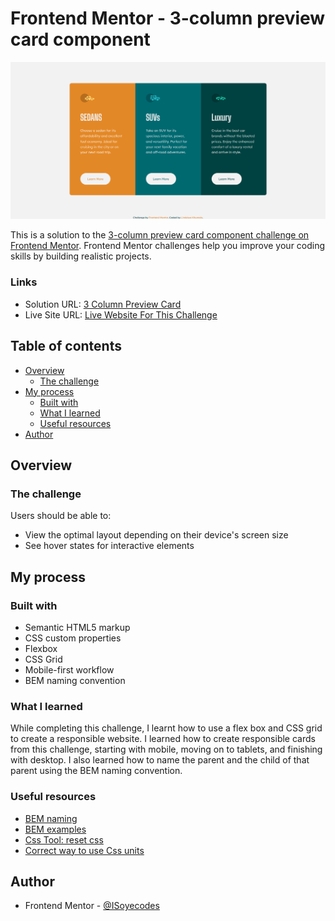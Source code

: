 # Frontend Mentor - 3-column preview card component

![Design preview for the 3-column preview card component coding challenge](./design/My%20design.png)

This is a solution to the [3-column preview card component challenge on Frontend Mentor](https://www.frontendmentor.io/challenges/3column-preview-card-component-pH92eAR2-). Frontend Mentor challenges help you improve your coding skills by building realistic projects. 


### Links

- Solution URL: [3 Column Preview Card](https://your-solution-url.com)
- Live Site URL: [Live Website For This Challenge](https://your-live-site-url.com)

## Table of contents

- [Overview](#overview)
  - [The challenge](#the-challenge)
- [My process](#my-process)
  - [Built with](#built-with)
  - [What I learned](#what-i-learned)
  - [Useful resources](#useful-resources)
- [Author](#author)


## Overview

### The challenge

Users should be able to:

- View the optimal layout depending on their device's screen size
- See hover states for interactive elements

## My process

### Built with

- Semantic HTML5 markup
- CSS custom properties
- Flexbox
- CSS Grid
- Mobile-first workflow
- BEM naming convention

### What I learned

While completing this challenge, I learnt how to use a flex box and CSS grid to create a responsible website. I learned how to create responsible cards from this challenge, starting with mobile, moving on to tablets, and finishing with desktop. I also learned how to name the parent and the child of that parent using the BEM naming convention.

### Useful resources

- [BEM naming](https://css-tricks.com/bem-101/)
- [BEM examples](https://9elements.com/bem-cheat-sheet/)
- [Css Tool: reset css](https://meyerweb.com/eric/tools/css/reset/)
- [Correct way to use Css units](https://developer.mozilla.org/en-US/docs/Learn/CSS/Building_blocks/Values_and_units)

## Author

- Frontend Mentor - [@ISoyecodes](https://www.frontendmentor.io/profile/iSoyecodes)

